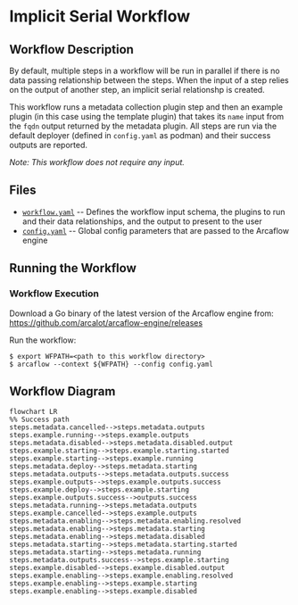 # Implicit Serial Workflow

## Workflow Description

By default, multiple steps in a workflow will be run in parallel if there is no data
passing relationship between the steps. When the input of a step relies on the output
of another step, an implicit serial relationshp is created.

This workflow runs a metadata collection plugin step and then an example plugin (in this
case using the template plugin) that takes its `name` input from the `fqdn` output
returned by the metadata plugin. All steps are run via the default deployer (defined in
`config.yaml` as podman) and their success outputs are reported.

*Note: This workflow does not require any input.*

## Files

- [`workflow.yaml`](workflow.yaml) -- Defines the workflow input schema, the plugins to
run and their data relationships, and the output to present to the user
- [`config.yaml`](config.yaml) -- Global config parameters that are passed to the
Arcaflow engine
                     
## Running the Workflow

### Workflow Execution

Download a Go binary of the latest version of the Arcaflow engine from:
https://github.com/arcalot/arcaflow-engine/releases
 
Run the workflow:
```
$ export WFPATH=<path to this workflow directory>
$ arcaflow --context ${WFPATH} --config config.yaml 
```

## Workflow Diagram
```mermaid
flowchart LR
%% Success path
steps.metadata.cancelled-->steps.metadata.outputs
steps.example.running-->steps.example.outputs
steps.metadata.disabled-->steps.metadata.disabled.output
steps.example.starting-->steps.example.starting.started
steps.example.starting-->steps.example.running
steps.metadata.deploy-->steps.metadata.starting
steps.metadata.outputs-->steps.metadata.outputs.success
steps.example.outputs-->steps.example.outputs.success
steps.example.deploy-->steps.example.starting
steps.example.outputs.success-->outputs.success
steps.metadata.running-->steps.metadata.outputs
steps.example.cancelled-->steps.example.outputs
steps.metadata.enabling-->steps.metadata.enabling.resolved
steps.metadata.enabling-->steps.metadata.starting
steps.metadata.enabling-->steps.metadata.disabled
steps.metadata.starting-->steps.metadata.starting.started
steps.metadata.starting-->steps.metadata.running
steps.metadata.outputs.success-->steps.example.starting
steps.example.disabled-->steps.example.disabled.output
steps.example.enabling-->steps.example.enabling.resolved
steps.example.enabling-->steps.example.starting
steps.example.enabling-->steps.example.disabled
```

